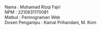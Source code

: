 Nama : Muhamad Rizqi Fajri  
NPM : 2210631170081  
Matkul : Pemrograman Web  
Dosen Pengampu : Kamal Prihandani, M. Kom 
